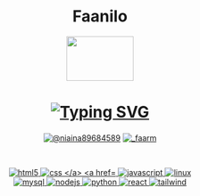 <h1 align="center">Faanilo</h1>
<p align="center">
 <img width="120" height="80" src="https://1.bp.blogspot.com/-8Ifiv1pEGTs/YDpmpi0gW7I/AAAAAAAA4cM/rBFMX_JU8gMv7EOGG6HdHRpANfsUSEdmgCLcBGAsYHQ/s0/Flag_of_Madagascar.gif">
  </p>

<h1 align="center">
<a href="https://git.io/typing-svg"><img src="https://readme-typing-svg.herokuapp.com?font=Fira+Code&pause=1000&color=2431F7&background=1634FF00&center=true&vCenter=true&width=435&lines=Salama+o+!!" alt="Typing SVG" /></a>
  </h1
  
  
  
  
  

<h3 align="center"></h3>
<p align="center">
<a href="https://twitter.com/@niaina89684589" target="blank"><img align="center" src="https://img.shields.io/badge/Twitter-1DA1F2?style=for-the-badge&logo=twitter&logoColor=white" alt="@niaina89684589"  /></a>
<a href="https://instagram.com/_faarm" target="blank"><img align="center" src="https://img.shields.io/badge/Instagram-E4405F?style=for-the-badge&logo=instagram&logoColor=white" alt="_faarm"  /></a>
</p>
<br/>
	
<div align="center">
<p align="center"></a> <a href="https://www.w3.org/html/" target="_blank" rel="noreferrer"> <img src="https://img.shields.io/badge/HTML5-E34F26?style=for-the-badge&logo=html5&logoColor=white" alt="html5"/> </a> <a href="https://developer.mozilla.org/en-US/docs/Web/CSS" target="_blank" rel="noreferrer"> <img src="https://img.shields.io/badge/CSS3-1572B6?style=for-the-badge&logo=css3&logoColor=white" alt="css </a> <a href="https://developer.mozilla.org/en-US/docs/Web/JavaScript" target="_blank" rel="noreferrer"> <img src="https://img.shields.io/badge/JavaScript-F7DF1E?style=for-the-badge&logo=javascript&logoColor=black" alt="javascript"/> </a> <a href="https://www.linux.org/" target="_blank" rel="noreferrer"> <img src="https://img.shields.io/badge/Ubuntu-E95420?style=for-the-badge&logo=ubuntu&logoColor=white" alt="linux" />
  <br/>
  </a> <a href="https://www.mysql.com/" target="_blank" rel="noreferrer"> <img src="https://img.shields.io/badge/MySQL-00000F?style=for-the-badge&logo=mysql&logoColor=white" alt="mysql"/><a href="https://nodejs.org" target="_blank" rel="noreferrer"> <img src="https://img.shields.io/badge/Node.js-43853D?style=for-the-badge&logo=node.js&logoColor=white" alt="nodejs" /> </a> <a href="https://www.python.org" target="_blank" rel="noreferrer"> <img src="https://img.shields.io/badge/Python-3776AB?style=for-the-badge&logo=python&logoColor=white" alt="python" /> </a> <a href="https://reactjs.org/" target="_blank" rel="noreferrer"> <img src="https://img.shields.io/badge/React-20232A?style=for-the-badge&logo=react&logoColor=61DAFB" alt="react" /> </a> <a href="https://tailwindcss.com/" target="_blank" rel="noreferrer"> <img src="https://img.shields.io/badge/Tailwind_CSS-38B2AC?style=for-the-badge&logo=tailwind-css&logoColor=white" alt="tailwind"/> </a> </p>
</div>
